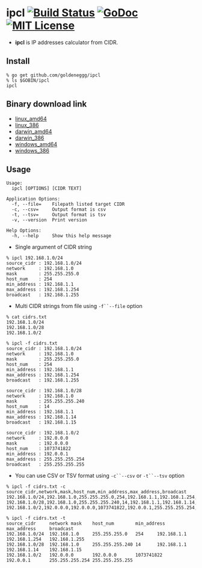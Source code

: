 # ipcl [![Build Status](https://drone.io/github.com/goldeneggg/ipcl/status.png)](https://drone.io/github.com/goldeneggg/ipcl/latest) [![GoDoc](https://godoc.org/github.com/goldeneggg/ipcl?status.png)](https://godoc.org/github.com/goldeneggg/ipcl) [![MIT License](http://img.shields.io/badge/license-MIT-lightgrey.svg)](https://github.com/goldeneggg/ipcl/blob/master/LICENSE)
* __ipcl__ is IP addresses calculator from CIDR.

## Install

```
% go get github.com/goldeneggg/ipcl
% ls $GOBIN/ipcl
ipcl
```

## Binary download link
* [linux_amd64](https://drone.io/github.com/goldeneggg/ipcl/files/artifacts/bin/linux_amd64/ipcl)
* [linux_386](https://drone.io/github.com/goldeneggg/ipcl/files/artifacts/bin/linux_386/ipcl)
* [darwin_amd64](https://drone.io/github.com/goldeneggg/ipcl/files/artifacts/bin/darwin_amd64/ipcl)
* [darwin_386](https://drone.io/github.com/goldeneggg/ipcl/files/artifacts/bin/darwin_386/ipcl)
* [windows_amd64](https://drone.io/github.com/goldeneggg/ipcl/files/artifacts/bin/windows_amd64/ipcl.exe)
* [windows_386](https://drone.io/github.com/goldeneggg/ipcl/files/artifacts/bin/windows_386/ipcl.exe)

## Usage

```
Usage:
  ipcl [OPTIONS] [CIDR TEXT]

Application Options:
  -f, --file=    Filepath listed target CIDR
  -c, --csv=     Output format is csv
  -t, --tsv=     Output format is tsv
  -v, --version  Print version

Help Options:
  -h, --help     Show this help message
```

* Single argument of CIDR string

```
% ipcl 192.168.1.0/24
source_cidr : 192.168.1.0/24
network     : 192.168.1.0
mask        : 255.255.255.0
host_num    : 254
min_address : 192.168.1.1
max_address : 192.168.1.254
broadcast   : 192.168.1.255
```

* Multi CIDR strings from file using `-f``--file` option

```
% cat cidrs.txt
192.168.1.0/24
192.168.1.0/28
192.168.1.0/2

% ipcl -f cidrs.txt
source_cidr : 192.168.1.0/24
network     : 192.168.1.0
mask        : 255.255.255.0
host_num    : 254
min_address : 192.168.1.1
max_address : 192.168.1.254
broadcast   : 192.168.1.255

source_cidr : 192.168.1.0/28
network     : 192.168.1.0
mask        : 255.255.255.240
host_num    : 14
min_address : 192.168.1.1
max_address : 192.168.1.14
broadcast   : 192.168.1.15

source_cidr : 192.168.1.0/2
network     : 192.0.0.0
mask        : 192.0.0.0
host_num    : 1073741822
min_address : 192.0.0.1
max_address : 255.255.255.254
broadcast   : 255.255.255.255
```

* You can use CSV or TSV format using `-c``--csv` or `-t``--tsv` option

```
% ipcl -f cidrs.txt -c
source_cidr,network,mask,host_num,min_address,max_address,broadcast
192.168.1.0/24,192.168.1.0,255.255.255.0,254,192.168.1.1,192.168.1.254,192.168.1.255
192.168.1.0/28,192.168.1.0,255.255.255.240,14,192.168.1.1,192.168.1.14,192.168.1.15
192.168.1.0/2,192.0.0.0,192.0.0.0,1073741822,192.0.0.1,255.255.255.254,255.255.255.255
```
```
% ipcl -f cidrs.txt -t
source_cidr     network mask    host_num        min_address     max_address     broadcast
192.168.1.0/24  192.168.1.0     255.255.255.0   254     192.168.1.1     192.168.1.254   192.168.1.255
192.168.1.0/28  192.168.1.0     255.255.255.240 14      192.168.1.1     192.168.1.14    192.168.1.15
192.168.1.0/2   192.0.0.0       192.0.0.0       1073741822      192.0.0.1       255.255.255.254 255.255.255.255
```
